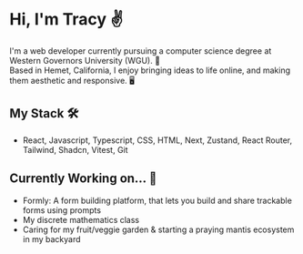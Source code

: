 # Hi, I'm Tracy ✌️

I'm a web developer currently pursuing a computer science degree at Western Governors University (WGU). 🦉 <br/>
Based in Hemet, California, I enjoy bringing ideas to life online, and making them aesthetic and responsive. 🖥️

## My Stack 🛠️
- React, Javascript, Typescript, CSS, HTML, Next, Zustand, React Router, Tailwind, Shadcn, Vitest, Git

## Currently Working on... 🚧
- Formly: A form building platform, that lets you build and share trackable forms using prompts 
- My discrete mathematics class
- Caring for my fruit/veggie garden & starting a praying mantis ecosystem in my backyard

